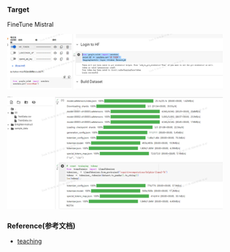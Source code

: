 ### Target 
FineTune Mistral

![img.png](..%2Fusing_files%2Fimgs%2Ffine_tune%2Fimg.png)

![img_1.png](..%2Fusing_files%2Fimgs%2Ffine_tune%2Fimg_1.png)
### Reference(参考文档)
* [teaching](https://medium.com/@codersama/fine-tuning-mistral-7b-in-google-colab-with-qlora-complete-guide-60e12d437cca)


